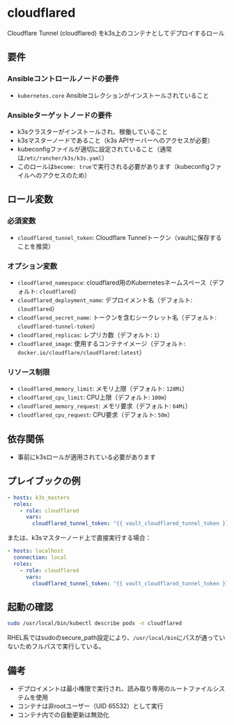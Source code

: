 # cloudflared

Cloudflare Tunnel (cloudflared) をk3s上のコンテナとしてデプロイするロール

## 要件

### Ansibleコントロールノードの要件

- `kubernetes.core` Ansibleコレクションがインストールされていること

### Ansibleターゲットノードの要件

- k3sクラスターがインストールされ、稼働していること
- k3sマスターノードであること（k3s APIサーバーへのアクセスが必要）
- kubeconfigファイルが適切に設定されていること（通常は`/etc/rancher/k3s/k3s.yaml`）
- このロールは`become: true`で実行される必要があります（kubeconfigファイルへのアクセスのため）

## ロール変数

### 必須変数

- `cloudflared_tunnel_token`: Cloudflare Tunnelトークン（vaultに保存することを推奨）

### オプション変数

- `cloudflared_namespace`: cloudflared用のKubernetesネームスペース（デフォルト: `cloudflared`）
- `cloudflared_deployment_name`: デプロイメント名（デフォルト: `cloudflared`）
- `cloudflared_secret_name`: トークンを含むシークレット名（デフォルト: `cloudflared-tunnel-token`）
- `cloudflared_replicas`: レプリカ数（デフォルト: `1`）
- `cloudflared_image`: 使用するコンテナイメージ（デフォルト: `docker.io/cloudflare/cloudflared:latest`）

### リソース制限

- `cloudflared_memory_limit`: メモリ上限（デフォルト: `128Mi`）
- `cloudflared_cpu_limit`: CPU上限（デフォルト: `100m`）
- `cloudflared_memory_request`: メモリ要求（デフォルト: `64Mi`）
- `cloudflared_cpu_request`: CPU要求（デフォルト: `50m`）

## 依存関係

- 事前にk3sロールが適用されている必要があります

## プレイブックの例

```yaml
- hosts: k3s_masters
  roles:
    - role: cloudflared
      vars:
        cloudflared_tunnel_token: "{{ vault_cloudflared_tunnel_token }}"
```

または、k3sマスターノード上で直接実行する場合：

```yaml
- hosts: localhost
  connection: local
  roles:
    - role: cloudflared
      vars:
        cloudflared_tunnel_token: "{{ vault_cloudflared_tunnel_token }}"
```

## 起動の確認
```sh
sudo /usr/local/bin/kubectl describe pods -n cloudflared
```
RHEL系ではsudoのsecure_path設定により、`/usr/local/bin`にパスが通っていないためフルパスで実行している。

## 備考

- デプロイメントは最小権限で実行され、読み取り専用のルートファイルシステムを使用
- コンテナは非rootユーザー（UID 65532）として実行
- コンテナ内での自動更新は無効化
